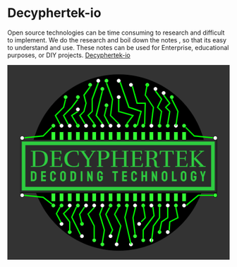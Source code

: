 
Decyphertek-io
===============================================

Open source technologies can be time consuming to research and difficult to implement. 
We do the research and boil down the notes , so that its easy to understand and use. 
These notes can be used for Enterprise, educational purposes, or DIY projects. 
[Decyphertek-io](https://decyphertek.io/ 'Decyphertek-io')

![Decyphertek-io](https://github.com/decyphertek-io/configs/raw/main/Logos/decyphertek-logo.png)





